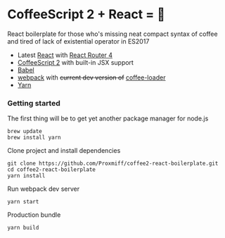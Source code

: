 # CoffeeScript 2 + React = 🤘

React boilerplate for those who's missing neat compact syntax of coffee and tired of lack of existential operator in ES2017

* Latest [React](https://facebook.github.io/react/) with [React Router 4](https://github.com/ReactTraining/react-router)
* [CoffeeScript 2](http://coffeescript.org/v2/) with built-in JSX support
* [Babel](https://babeljs.io/)
* [webpack](https://webpack.js.org) with ~~current dev version of~~ [coffee-loader](https://github.com/webpack-contrib/coffee-loader)
* [Yarn](https://yarnpkg.com/en/)

### Getting started

The first thing will be to get yet another package manager for node.js
```
brew update
brew install yarn
```

Clone project and install dependencies
```
git clone https://github.com/Proxmiff/coffee2-react-boilerplate.git
cd coffee2-react-boilerplate
yarn install
```

Run webpack dev server
```
yarn start
```

Production bundle
```
yarn build
```
